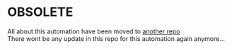 # OBSOLETE

All about this automation have been moved to [another repo](https://github.com/fakhrip/AUTObot)  
There wont be any update in this repo for this automation again anymore...
